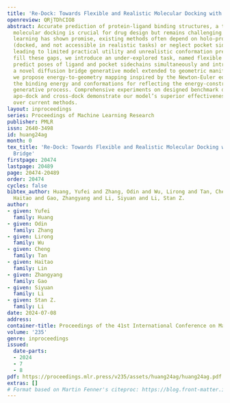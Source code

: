 ```yaml
---
title: 'Re-Dock: Towards Flexible and Realistic Molecular Docking with Diffusion Bridge'
openreview: QRjTDhCIO8
abstract: Accurate prediction of protein-ligand binding structures, a task known as
  molecular docking is crucial for drug design but remains challenging. While deep
  learning has shown promise, existing methods often depend on holo-protein structures
  (docked, and not accessible in realistic tasks) or neglect pocket sidechain conformations,
  leading to limited practical utility and unrealistic conformation predictions. To
  fill these gaps, we introduce an under-explored task, named flexible docking to
  predict poses of ligand and pocket sidechains simultaneously and introduce Re-Dock,
  a novel diffusion bridge generative model extended to geometric manifolds. Specifically,
  we propose energy-to-geometry mapping inspired by the Newton-Euler equation to co-model
  the binding energy and conformations for reflecting the energy-constrained docking
  generative process. Comprehensive experiments on designed benchmark datasets including
  apo-dock and cross-dock demonstrate our model’s superior effectiveness and efficiency
  over current methods.
layout: inproceedings
series: Proceedings of Machine Learning Research
publisher: PMLR
issn: 2640-3498
id: huang24ag
month: 0
tex_title: 'Re-Dock: Towards Flexible and Realistic Molecular Docking with Diffusion
  Bridge'
firstpage: 20474
lastpage: 20489
page: 20474-20489
order: 20474
cycles: false
bibtex_author: Huang, Yufei and Zhang, Odin and Wu, Lirong and Tan, Cheng and Lin,
  Haitao and Gao, Zhangyang and Li, Siyuan and Li, Stan Z.
author:
- given: Yufei
  family: Huang
- given: Odin
  family: Zhang
- given: Lirong
  family: Wu
- given: Cheng
  family: Tan
- given: Haitao
  family: Lin
- given: Zhangyang
  family: Gao
- given: Siyuan
  family: Li
- given: Stan Z.
  family: Li
date: 2024-07-08
address:
container-title: Proceedings of the 41st International Conference on Machine Learning
volume: '235'
genre: inproceedings
issued:
  date-parts:
  - 2024
  - 7
  - 8
pdf: https://proceedings.mlr.press/v235/assets/huang24ag/huang24ag.pdf
extras: []
# Format based on Martin Fenner's citeproc: https://blog.front-matter.io/posts/citeproc-yaml-for-bibliographies/
---
```

